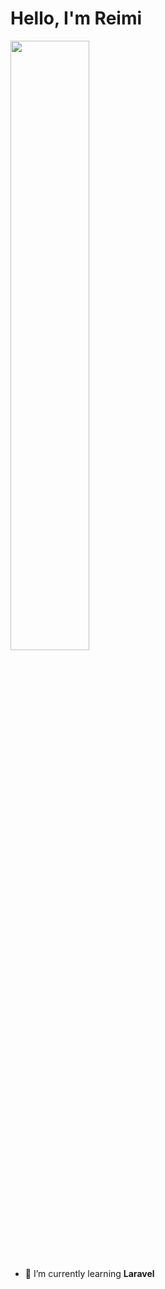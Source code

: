 # Hello, I'm Reimi

<img src="https://media.tenor.com/5tBB_aNcuRoAAAAC/shamiko-machikado-mazoku.gif" width="50%">

- 🌱 I’m currently learning **Laravel**
